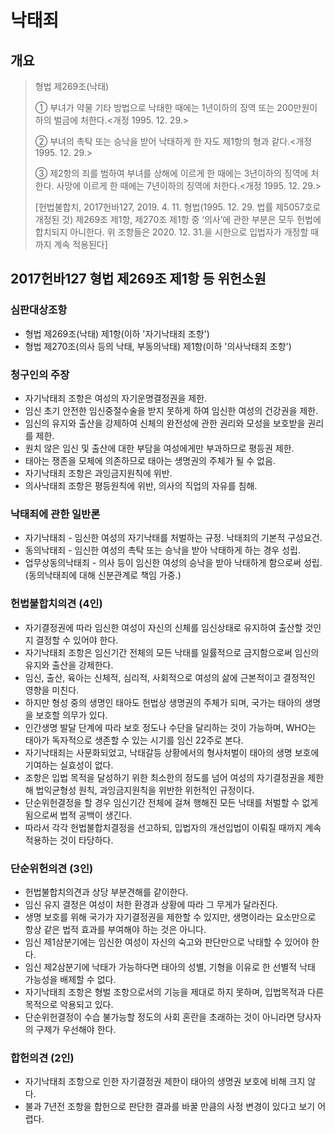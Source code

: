 # 낙태죄

## 개요

> 형법 제269조(낙태)
>
> ① 부녀가 약물 기타 방법으로 낙태한 때에는 1년이하의 징역 또는 200만원이하의 벌금에 처한다.<개정 1995. 12. 29.>
>
> ② 부녀의 촉탁 또는 승낙을 받어 낙태하게 한 자도 제1항의 형과 같다.<개정 1995. 12. 29.>
>
> ③ 제2항의 죄를 범하여 부녀를 상해에 이르게 한 때에는 3년이하의 징역에 처한다. 사망에 이르게 한 때에는 7년이하의 징역에 처한다.<개정 1995. 12. 29.>
>
> [헌법불합치, 2017헌바127, 2019. 4. 11. 형법(1995. 12. 29. 법률 제5057호로 개정된 것) 제269조 제1항, 제270조 제1항 중 ‘의사’에 관한 부분은 모두 헌법에 합치되지 아니한다. 위 조항들은 2020. 12. 31.을 시한으로 입법자가 개정할 때까지 계속 적용된다]

## 2017헌바127 형법 제269조 제1항 등 위헌소원

### 심판대상조항

* 형법 제269조(낙태) 제1항(이하 '자기낙태죄 조항')
* 형법 제270조(의사 등의 낙태, 부동의낙태) 제1항(이하 '의사낙태죄 조항')

### 청구인의 주장

* 자기낙태죄 조항은 여성의 자기운명결정권을 제한.
* 임신 초기 안전한 임신중절수술을 받지 못하게 하여 임신한 여성의 건강권을 제한.
* 임신의 유지와 출산을 강제하여 신체의 완전성에 관한 권리와 모성을 보호받을 권리를 제한.
* 원치 않은 임신 및 출산에 대한 부담을 여성에게만 부과하므로 평등권 제한.
* 태아는 쟁존을 모체에 의존하므로 태아는 생명권의 주체가 될 수 없음.
* 자기낙태죄 조항은 과잉금지원칙에 위반.
* 의사낙태죄 조항은 평등원칙에 위반, 의사의 직업의 자유를 침해.

### 낙태죄에 관한 일반론

* 자기낙태죄 - 임신한 여성의 자기낙태를 처벌하는 규정. 낙태죄의 기본적 구성요건.
* 동의낙태죄 - 임신한 여성의 촉탁 또는 승낙을 받아 낙태하게 하는 경우 성립.
* 업무상동의낙태죄 - 의사 등이 임신한 여성의 승낙을 받아 낙태하게 함으로써 성립. (동의낙태죄에 대해 신분관계로 책임 가중.)

### 헌법불합치의견 (4인)

* 자기결정권에 따라 임신한 여성이 자신의 신체를 임신상태로 유지하여 출산할 것인지 결정할 수 있어야 한다.
* 자기낙태죄 조항은 임신기간 전체의 모든 낙태를 일률적으로 금지함으로써 임신의 유지와 출산을 강제한다.
* 임신, 출산, 육아는 신체적, 심리적, 사회적으로 여성의 삶에 근본적이고 결정적인 영향을 미친다.
* 하지만 형성 중의 생명인 태아도 헌법상 생명권의 주체가 되며, 국가는 태아의 생명을 보호할 의무가 있다.
* 인간생명 발달 단계에 따라 보호 정도나 수단을 달리하는 것이 가능하며, WHO는 태아가 독자적으로 생존할 수 있는 시기를 임신 22주로 본다.
* 자기낙태죄는 사문화되었고, 낙태갈등 상황에서의 형사처벌이 태아의 생명 보호에 기여하는 실효성이 없다.
* 조항은 입법 목적을 달성하기 위한 최소한의 정도를 넘어 여성의 자기결정권을 제한해 법익균형성 원칙, 과잉금지원칙을 위반한 위헌적인 규정이다.
* 단순위헌결정을 할 경우 임신기간 전체에 걸쳐 행해진 모든 낙태를 처벌할 수 없게 됨으로써 법적 공백이 생긴다.
* 따라서 각각 헌법불합치결정을 선고하되, 입법자의 개선입법이 이뤄질 때까지 계속 적용하는 것이 타당하다.

### 단순위헌의견 (3인)

* 헌법불합치의견과 상당 부분견해를 같이한다.
* 임신 유지 결정은 여성이 처한 환경과 상황에 따라 그 무게가 달라진다.
* 생명 보호를 위해 국가가 자기결정권을 제한할 수 있지만, 생명이라는 요소만으로 항상 같은 법적 효과를 부여해야 하는 것은 아니다.
* 임신 제1삼분기에는 임신한 여성이 자신의 숙고와 판단만으로 낙태할 수 있어야 한다.
* 임신 제2삼분기에 낙태가 가능하다면 태아의 성별, 기형을 이유로 한 선별적 낙태 가능성을 배제할 수 없다.
* 자기낙태죄 조항은 형벌 조항으로서의 기능을 제대로 하지 못하며, 입법목적과 다른 목적으로 악용되고 있다.
* 단순위헌결정이 수습 불가능할 정도의 사회 혼란을 초래하는 것이 아니라면 당사자의 구제가 우선해야 한다.

### 합헌의견 (2인)

* 자기낙태죄 조항으로 인한 자기결정권 제한이 태아의 생명권 보호에 비해 크지 않다.
* 불과 7년전 조항을 합헌으로 판단한 결과를 바꿀 만큼의 사정 변경이 있다고 보기 어렵다.
